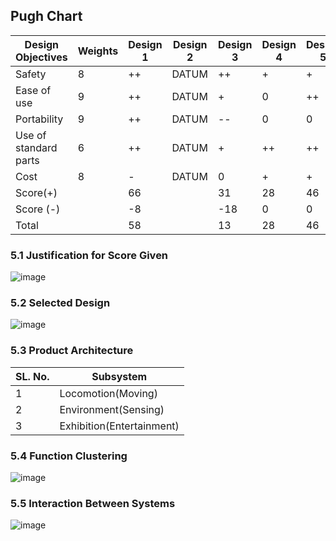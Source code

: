 ## Pugh Chart



Design Objectives | Weights | Design 1 | Design 2 | Design 3 | Design 4 | Design 5
-- | -- | -- | -- | -- | -- | --
Safety | 8 | ++ | DATUM | ++ | + | +
Ease of use | 9 | ++ | DATUM  | + | 0 | ++
Portability | 9 | ++ | DATUM | -- | 0 | 0
Use of standard parts | 6 | ++ | DATUM | + | ++ | ++
Cost | 8 | - | DATUM | 0 | + | +
Score(+) |   | 66 |   | 31 | 28 | 46
Score (-) |   | -8 |   | -18 | 0 | 0
Total |   | 58 |   | 13 | 28 | 46


### 5.1 Justification for Score Given

![image](https://github.com/Q-Division-2023-2024-Odd/Repo-8/assets/146108414/c71d3cfe-dee4-4849-839c-79d59e601eae)

### 5.2 Selected Design

![image](https://github.com/Q-Division-2023-2024-Odd/Repo-8/assets/146108414/2c593a16-dbf8-49fe-917d-9e756b15b64b)



### 5.3 Product Architecture

SL. No. | Subsystem
-- | --
1 | Locomotion(Moving)
2 | Environment(Sensing)
3 | Exhibition(Entertainment)



### 5.4 Function Clustering
![image](https://github.com/Q-Division-2023-2024-Odd/Repo-8/assets/146108414/c35f862b-db08-4108-b6cb-d2bfdca2faa7)













### 5.5 Interaction Between Systems


![image](https://github.com/Q-Division-2023-2024-Odd/Repo-8/assets/146108414/7dd7ed93-dd65-4b3e-ad69-a1b74953a7e4)

